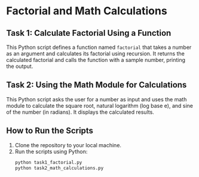 # Factorial and Math Calculations

## Task 1: Calculate Factorial Using a Function
This Python script defines a function named `factorial` that takes a number as an argument and calculates its factorial using recursion. It returns the calculated factorial and calls the function with a sample number, printing the output.

## Task 2: Using the Math Module for Calculations
This Python script asks the user for a number as input and uses the math module to calculate the square root, natural logarithm (log base e), and sine of the number (in radians). It displays the calculated results.

## How to Run the Scripts
1. Clone the repository to your local machine.
2. Run the scripts using Python:
   ```sh
   python task1_factorial.py
   python task2_math_calculations.py
